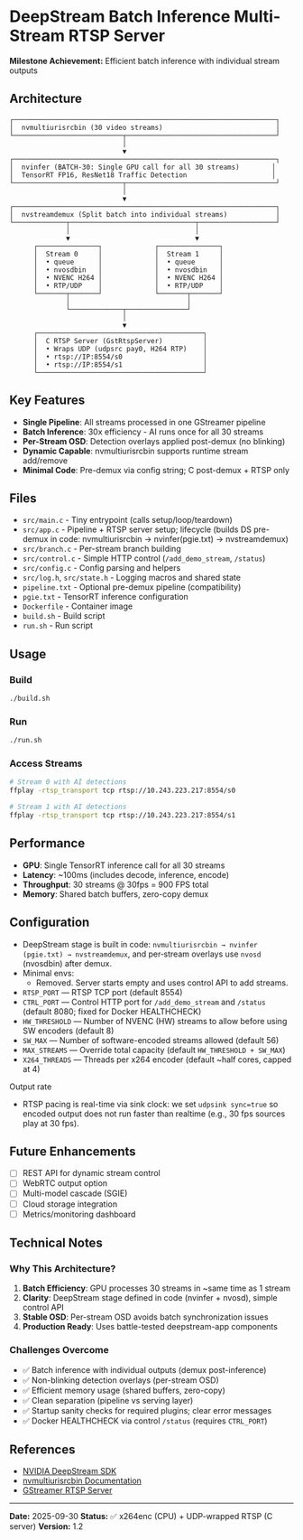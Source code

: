 # DeepStream Batch Inference Multi-Stream RTSP Server

**Milestone Achievement:** Efficient batch inference with individual stream outputs

## Architecture

```
┌─────────────────────────────────────────────────────────────────┐
│  nvmultiurisrcbin (30 video streams)                            │
└───────────────────────────┬─────────────────────────────────────┘
                            │
                            ▼
┌─────────────────────────────────────────────────────────────────┐
│  nvinfer (BATCH-30: Single GPU call for all 30 streams)        │
│  TensorRT FP16, ResNet18 Traffic Detection                     │
└───────────────────────────┬─────────────────────────────────────┘
                            │
                            ▼
┌─────────────────────────────────────────────────────────────────┐
│  nvstreamdemux (Split batch into individual streams)            │
└─────────────┬───────────────────────────────┬───────────────────┘
              │                               │
              ▼                               ▼
      ┌───────────────┐             ┌───────────────┐
      │  Stream 0     │             │  Stream 1     │
      │  • queue      │             │  • queue      │
      │  • nvosdbin   │             │  • nvosdbin   │
      │  • NVENC H264 │             │  • NVENC H264 │
      │  • RTP/UDP    │             │  • RTP/UDP    │
      └───────┬───────┘             └───────┬───────┘
              │                             │
              └─────────────┬───────────────┘
                            │
                            ▼
      ┌─────────────────────────────────────────┐
      │  C RTSP Server (GstRtspServer)          │
      │  • Wraps UDP (udpsrc pay0, H264 RTP)    │
      │  • rtsp://IP:8554/s0                    │
      │  • rtsp://IP:8554/s1                    │
      └─────────────────────────────────────────┘
```

## Key Features

- **Single Pipeline**: All streams processed in one GStreamer pipeline
- **Batch Inference**: 30x efficiency - AI runs once for all 30 streams
- **Per-Stream OSD**: Detection overlays applied post-demux (no blinking)
- **Dynamic Capable**: nvmultiurisrcbin supports runtime stream add/remove
- **Minimal Code**: Pre-demux via config string; C post-demux + RTSP only

## Files

- `src/main.c` - Tiny entrypoint (calls setup/loop/teardown)
- `src/app.c` - Pipeline + RTSP server setup; lifecycle (builds DS pre-demux in code: nvmultiurisrcbin → nvinfer(pgie.txt) → nvstreamdemux)
- `src/branch.c` - Per-stream branch building
- `src/control.c` - Simple HTTP control (`/add_demo_stream`, `/status`)
- `src/config.c` - Config parsing and helpers
- `src/log.h`, `src/state.h` - Logging macros and shared state
- `pipeline.txt` - Optional pre-demux pipeline (compatibility)
- `pgie.txt` - TensorRT inference configuration
- `Dockerfile` - Container image
- `build.sh` - Build script
- `run.sh` - Run script

## Usage

### Build
```bash
./build.sh
```

### Run
```bash
./run.sh
```


### Access Streams
```bash
# Stream 0 with AI detections
ffplay -rtsp_transport tcp rtsp://10.243.223.217:8554/s0

# Stream 1 with AI detections
ffplay -rtsp_transport tcp rtsp://10.243.223.217:8554/s1
```

## Performance

- **GPU**: Single TensorRT inference call for all 30 streams
- **Latency**: ~100ms (includes decode, inference, encode)
- **Throughput**: 30 streams @ 30fps = 900 FPS total
- **Memory**: Shared batch buffers, zero-copy demux

## Configuration

- DeepStream stage is built in code: `nvmultiurisrcbin → nvinfer (pgie.txt) → nvstreamdemux`, and per‑stream overlays use `nvosd` (nvosdbin) after demux.
- Minimal envs:
  - Removed. Server starts empty and uses control API to add streams.
- `RTSP_PORT` — RTSP TCP port (default 8554)
- `CTRL_PORT` — Control HTTP port for `/add_demo_stream` and `/status` (default 8080; fixed for Docker HEALTHCHECK)
- `HW_THRESHOLD` — Number of NVENC (HW) streams to allow before using SW encoders (default 8)
- `SW_MAX` — Number of software-encoded streams allowed (default 56)
- `MAX_STREAMS` — Override total capacity (default `HW_THRESHOLD + SW_MAX`)
- `X264_THREADS` — Threads per x264 encoder (default ~half cores, capped at 4)
 
Output rate
- RTSP pacing is real-time via sink clock: we set `udpsink sync=true` so encoded output does not run faster than realtime (e.g., 30 fps sources play at 30 fps).

## Future Enhancements

- [ ] REST API for dynamic stream control
- [ ] WebRTC output option
- [ ] Multi-model cascade (SGIE)
- [ ] Cloud storage integration
- [ ] Metrics/monitoring dashboard

## Technical Notes

### Why This Architecture?

1. **Batch Efficiency**: GPU processes 30 streams in ~same time as 1 stream
2. **Clarity**: DeepStream stage defined in code (nvinfer + nvosd), simple control API
3. **Stable OSD**: Per-stream OSD avoids batch synchronization issues
4. **Production Ready**: Uses battle-tested deepstream-app components

### Challenges Overcome

- ✅ Batch inference with individual outputs (demux post-inference)
- ✅ Non-blinking detection overlays (per-stream OSD)
- ✅ Efficient memory usage (shared buffers, zero-copy)
- ✅ Clean separation (pipeline vs serving layer)
- ✅ Startup sanity checks for required plugins; clear error messages
- ✅ Docker HEALTHCHECK via control `/status` (requires `CTRL_PORT`)

## References

- [NVIDIA DeepStream SDK](https://developer.nvidia.com/deepstream-sdk)
- [nvmultiurisrcbin Documentation](https://docs.nvidia.com/metropolis/deepstream/dev-guide/text/DS_plugin_gst-nvmultiurisrcbin.html)
- [GStreamer RTSP Server](https://gstreamer.freedesktop.org/documentation/gst-rtsp-server/)

---

**Date:** 2025-09-30
**Status:** ✅ x264enc (CPU) + UDP-wrapped RTSP (C server)
**Version:** 1.2
